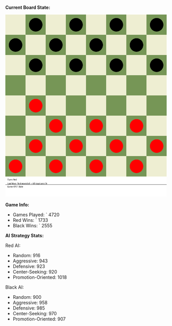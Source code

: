 
**Current Board State:**  
<!-- START_GIF -->
![Checkers Game](./checkers_game.gif)
<!-- END_GIF -->

**Game Info:**  
- Games Played: `<!-- GAMES_PLAYED --> 4720
- Red Wins: `<!-- RED_WINS --> 1733
- Black Wins: `<!-- BLACK_WINS --> 2555

<!-- AI_STATS -->
**AI Strategy Stats:**

Red AI:
- Random: 916
- Aggressive: 943
- Defensive: 923
- Center-Seeking: 920
- Promotion-Oriented: 1018

Black AI:
- Random: 900
- Aggressive: 958
- Defensive: 985
- Center-Seeking: 970
- Promotion-Oriented: 907
